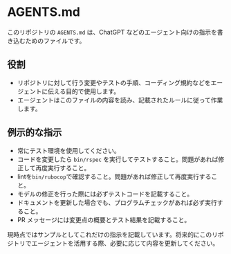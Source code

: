# AGENTS.md

このリポジトリの `AGENTS.md` は、ChatGPT などのエージェント向けの指示を書き込むためのファイルです。

## 役割

- リポジトリに対して行う変更やテストの手順、コーディング規約などをエージェントに伝える目的で使用します。
- エージェントはこのファイルの内容を読み、記載されたルールに従って作業します。

## 例示的な指示

- 常にテスト環境を使用してください。
- コードを変更したら `bin/rspec` を実行してテストすること。問題があれば修正して再度実行すること。
- lintを`bin/rubocop`で確認すること。問題があれば修正して再度実行すること。
- モデルの修正を行った際には必ずテストコードを記載すること。
- ドキュメントを更新した場合でも、プログラムチェックがあれば必ず実行すること。
- PR メッセージには変更点の概要とテスト結果を記載すること。

現時点ではサンプルとしてこれだけの指示を記載しています。将来的にこのリポジトリでエージェントを活用する際、必要に応じて内容を更新してください。
